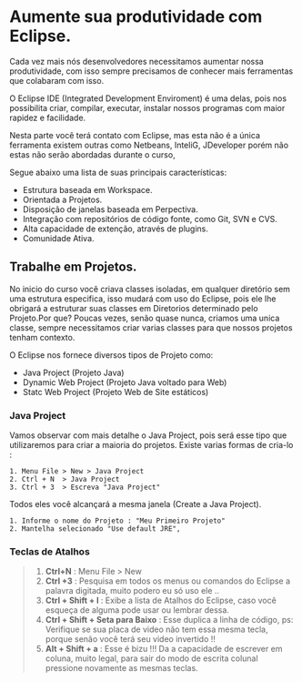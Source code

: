 # Aumente sua produtividade com Eclipse.

Cada vez mais nós desenvolvedores necessitamos aumentar nossa produtividade, com isso sempre precisamos de conhecer mais ferramentas que colabaram com isso.

O Eclipse IDE (Integrated Development Enviroment) é uma delas, pois nos possibilita criar, compilar, executar, instalar nossos programas com maior rapidez e facilidade.

Nesta parte você terá contato com Eclipse, mas esta não é a única ferramenta existem outras como Netbeans, InteliG, JDeveloper porém não estas não serão abordadas durante o curso,

Segue abaixo uma lista de suas principais características:

* Estrutura baseada em Workspace.
* Orientada a Projetos.
* Disposição de janelas baseada em Perpectiva.
* Integração com repositórios de código fonte, como Git, SVN e CVS.
* Alta capacidade de extenção, através de plugins.
* Comunidade Ativa.

## Trabalhe em Projetos.

No inicio do curso você criava classes isoladas, em qualquer diretório sem uma estrutura especifica, isso mudará com uso do Eclipse, pois ele lhe obrigará a estruturar suas classes em Diretorios determinado pelo Projeto.Por que? Poucas vezes, senão quase nunca, criamos uma unica classe, sempre necessitamos criar varias classes para que nossos projetos tenham contexto.

O Eclipse nos fornece diversos tipos de Projeto como:

* Java Project (Projeto Java)
* Dynamic Web Project (Projeto Java voltado para Web)
* Statc Web Project (Projeto Web de Site estáticos)

### Java Project

Vamos observar com mais detalhe o Java Project, pois será esse tipo que utilizaremos para criar a maioria do projetos. Existe varias formas de cria-lo :

    1. Menu File > New > Java Project
    2. Ctrl + N  > Java Project
    3. Ctrl + 3  > Escreva "Java Project"

Todos eles você alcançará a mesma janela (Create a Java Project).

    1. Informe o nome do Projeto : "Meu Primeiro Projeto"
    2. Mantelha selecionado "Use default JRE",  

### Teclas de Atalhos

>   1. **Ctrl+N** : Menu File > New
>   2. **Ctrl +3** : Pesquisa em todos os menus ou comandos do Eclipse a palavra digitada, muito podero eu só uso ele ..
>   3. **Ctrl + Shift + l** : Exibe a lista de Atalhos do Eclipse, caso você esqueça de alguma pode usar ou lembrar dessa.
>   4. **Ctrl + Shift + Seta para Baixo** : Esse duplica a linha de código, ps: Verifique se sua placa de video não tem essa mesma tecla, porque senão você terá seu video invertido !!
>   5. **Alt + Shift + a** : Esse é bizu !!! Da a capacidade de escrever em coluna, muito legal, para sair do modo de escrita colunal pressione novamente as mesmas teclas.
